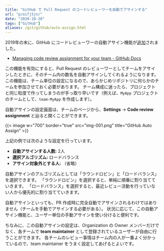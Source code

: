 ```yaml
---
title: "GitHub で Pull Request のコードレビューワーを自動でアサインする"
url: "p/oifj5jn/"
date: "2020-10-20"
tags: ["GitHub"]
aliases: /git/github/auto-assign.html
---
```


2019年の末に、GitHub にコードレビューワーの自動アサイン機能が[追加](https://github.blog/changelog/2019-11-12-code-review-assignment-beta/)されました。

- [Managing code review assignment for your team - GitHub Docs](https://docs.github.com/en/free-pro-team@latest/github/setting-up-and-managing-organizations-and-teams/managing-code-review-assignment-for-your-team)

この機能を有効にすると、Pull Request のレビューワーとしてチームをアサインしたときに、そのチーム内の数名を自動アサインしてくれるようになります。
この機能は、チーム単位の設定になるので、あらかじめリポジトリに何らかのチームを参加させておく必要があります。
チーム構成に迷ったら、プロジェクトと同じ粒度で作ってしまうのが手っ取り早いです（例えば、`MyApp` プロジェクトのチームとして、`team-MyApp` を作成します）。

自動アサインの設定画面は、チームのページから、__Settings__ → __Code review assignment__ と辿ると開くことができます。

{{< image w="700" border="true" src="img-001.png" title="GitHub Auto Assign" >}}

上記の例では次のような設定を行っています。

- <b>自動アサインする人数:</b> 2人
- <b>選択アルゴリズム:</b> ロードバランス
- <b>アサイン対象外とする人:</b> （省略）

自動アサインのアルゴリズムとしては「ラウンドロビン」と「ロードバランス」を選択できます。
「ラウンドロビン」を選択すると、単純に順番に割り当てていきます。
「ロードバランス」を選択すると、最近レビュー活動を行っていない人から優先的に割り当てていきます。

自動アサインといっても、PR 作成時に完全自動でアサインされるわけではありません（チームを手動でアサインする必要がある）。
状況に応じて、この自動アサイン機能と、ユーザー単位の手動アサインを使い分けると便利です。

ちなみに、この自動アサインの設定は、Organization の Owner メンバーだけでなく、各チームで __team maintainer__ として登録されているユーザーが自由に行うことができます。
各チームのレビュー事情はチーム内の人が一番よく分かっているので、team maintainer をうまく設定してあげるとよいです。

